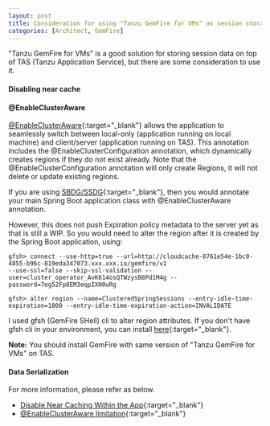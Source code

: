 ```yaml
---
layout: post
title: Consideration for using "Tanzu GemFire for VMs" as session storage
categories: [Architect, GemFire]
---
```


"Tanzu GemFire for VMs" is a good solution for storing session data on top of TAS (Tanzu Application Service), but there are some consideration to use it. 

#### Disabling near cache

#### @EnableClusterAware
[@EnableClusterAware](https://docs.pivotal.io/cloud-cache-dev/spring-boot/basic-cache){:target="_blank"} allows the application to seamlessly switch between local-only (application running on local machine) and client/server (application running on TAS). This annotation includes the @EnableClusterConfiguration annotation, which dynamically creates regions if they do not exist already. Note that the @EnableClusterConfiguration annotation will only create Regions, it will not delete or update existing regions.

If you are using [SBDG/SSDG](https://github.com/spring-projects/spring-boot-data-geode#spring-boot-for-apache-geode--pivotal-gemfire){:target="_blank"}, then you would annotate your main Spring Boot application class with @EnableClusterAware annotation.

However, this does not push Expiration policy metadata to the server yet as that is still a WIP. So you would need to alter the region after it is created by the Spring Boot application, using:

```shell
gfsh> connect --use-http=true --url=http://cloudcache-8761e54e-1bc0-4855-b96c-819eda347073.xxx.xxx.io/gemfire/v1
--use-ssl=false --skip-ssl-validation --user=cluster_operator_AvK614osQTWzysB8Pd1M4g --password=7eg52Fp8EM3eqpIXH0uRg

gfsh> alter region --name=ClusteredSpringSessions --entry-idle-time-expiration=1800 --entry-idle-time-expiration-action=INVALIDATE
```
I used gfsh (GemFire SHell) cli to alter region attributes. If you don't have gfsh cli in your environment, you can install [here](2020-10-29-gemfire-installation-on-mac){:target="_blank"}. 

**Note:** You should install GemFire with same version of "Tanzu GemFire for VMs" on TAS.

#### Data Serialization


For more information, please refer as below.
- [Disable Near Caching Within the App](https://docs.pivotal.io/p-cloud-cache/1-12/session-caching.html){:target="_blank"}
- [@EnableClusterAware limitation](https://docs.spring.io/spring-boot-data-geode-build/1.4.x/reference/html5/#geode-session-pcc){:target="_blank"}
